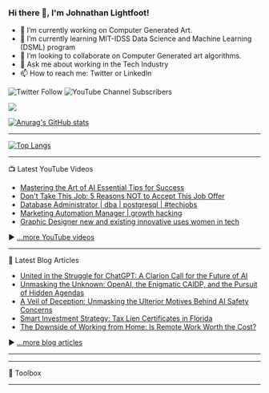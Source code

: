 ### Hi there 👋, I'm Johnathan Lightfoot!

<!--
**Exnav29/Exnav29** is a ✨ _special_ ✨ repository because its `README.md` (this file) appears on your GitHub profile.

Here are some ideas to get you started:

- 🔭 I’m currently working on ...
- 🌱 I’m currently learning ...
- 👯 I’m looking to collaborate on ...
- 🤔 I’m looking for help with ...
- 💬 Ask me about ...
- 📫 How to reach me: ...
- 😄 Pronouns: ...
- ⚡ Fun fact: ...
-->
- 🔭 I’m currently working on Computer Generated Art.
- 🌱 I’m currently learning MIT-IDSS Data Science and Machine Learning (DSML) program
- 👯 I’m looking to collaborate on Computer Generated art algorithms.
- 💬 Ask me about working in the Tech Industry
- 📫 How to reach me: Twitter or LinkedIn

![Twitter Follow](https://img.shields.io/twitter/follow/exnav29?style=plastic)     ![YouTube Channel Subscribers](https://img.shields.io/youtube/channel/subscribers/UCqgYXRrRiqrssrf53Vj4rvg?style=plastic)

![](https://komarev.com/ghpvc/?username=your-github-Exnav29&style=for-the-badge)

[![Anurag's GitHub stats](https://github-readme-stats.vercel.app/api?username=Exnav29&show_icons=true&theme=algolia)](https://github.com/anuraghazra/github-readme-stats)

---

[![Top Langs](https://github-readme-stats.vercel.app/api/top-langs/?username=exnav29&hide=java,html,css&theme=radical)](https://github.com/anuraghazra/github-readme-stats)

---

📺 Latest YouTube Videos

<!-- YOUTUBE-VIDEOS-LIST:START -->
- [Mastering the Art of AI Essential Tips for Success](https://www.youtube.com/watch?v=XGN4OT2jP2g)
- [Don&#39;t Take This Job: 5 Reasons NOT to Accept This Job Offer](https://www.youtube.com/watch?v=DVPSIlS4Wac)
- [Database Administrator |  dba |  postgresql | #techjobs](https://www.youtube.com/watch?v=ibQ2SlaAHvQ)
- [Marketing Automation Manager | growth hacking](https://www.youtube.com/watch?v=WvUaYhmuxzU)
- [Graphic Designer  new and existing innovative uses women in tech](https://www.youtube.com/watch?v=t2uJoAdlwA0)
<!-- YOUTUBE-VIDEOS-LIST:END -->


▶ [...more YouTube videos](https://www.youtube.com/channel/UCw1ImC2Ybtju74ble3ldzmg?sub_confirmation=1)

---

📘 Latest Blog Articles

<!-- BLOG-POST-LIST:START -->
- [United in the Struggle for ChatGPT: A Clarion Call for the Future of AI](https://medium.com/@exnav29/united-in-the-struggle-for-chatgpt-a-clarion-call-for-the-future-of-ai-55c278b83b2b?source=rss-dce3a1ee8891------2)
- [Unmasking the Unknown: OpenAI, the Enigmatic CAIDP, and the Pursuit of Hidden Agendas](https://medium.com/@exnav29/unmasking-the-unknown-openai-the-enigmatic-caidp-and-the-pursuit-of-hidden-agendas-afa5b293d552?source=rss-dce3a1ee8891------2)
- [A Veil of Deception: Unmasking the Ulterior Motives Behind AI Safety Concerns](https://medium.com/@exnav29/a-veil-of-deception-unmasking-the-ulterior-motives-behind-ai-safety-concerns-6c67904452b2?source=rss-dce3a1ee8891------2)
- [Smart Investment Strategy: Tax Lien Certificates in Florida](https://medium.com/@exnav29/smart-investment-strategy-tax-lien-certificates-in-florida-66bb3c86f1a6?source=rss-dce3a1ee8891------2)
- [The Downside of Working from Home: Is Remote Work Worth the Cost?](https://medium.com/@exnav29/the-downside-of-working-from-home-is-remote-work-worth-the-cost-b075fae1b9c0?source=rss-dce3a1ee8891------2)
<!-- BLOG-POST-LIST:END -->

▶ [...more blog articles](https://medium.com/@exnav29)

---


---

🧰 Toolbox


---
